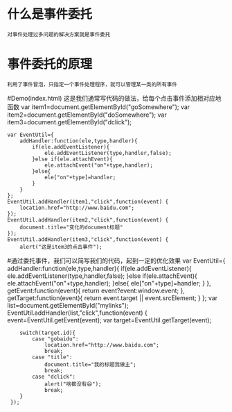 # 什么是事件委托
	对事件处理过多问题的解决方案就是事件委托
# 事件委托的原理
	利用了事件冒泡，只指定一个事件处理程序，就可以管理某一类的所有事件

#Demo(index.html)
	这是我们通常写代码的做法，给每个点击事件添加相对应地函数
	var item1=document.getElementById("goSomewhere");
	var item2=document.getElementById("doSomewhere");
	var item3=document.getElementById("dclick");

	var EventUtil={
		addHandler:function(ele,type,handler){
			if(ele.addEventListener){
				ele.addEventListener(type,handler,false);
			}else if(ele.attachEvent){
				ele.attachEvent("on"+type,handler);
			}else{
				ele["on"+type]=handler;
			}
		}
	};
	EventUtil.addHandler(item1,"click",function(event) {
		location.href="http://www.baidu.com";
	});
	EventUtil.addHandler(item2,"click",function(event) {
		document.title="变化的document标题"
	});
	EventUtil.addHandler(item3,"click",function(event) {
		alert("这是item3的点击事件");
#通过委托事件，我们可以简写我们的代码，起到一定的优化效果
	var EventUtil={
		addHandler:function(ele,type,handler){
			if(ele.addEventListener){
				ele.addEventListener(type,handler,false);
			}else if(ele.attachEvent){
				ele.attachEvent("on"+type,handler);
			}else{
				ele["on"+type]=handler;
			}
		},
		getEvent:function(event){
			return event?event:window.event;
		},
		getTarget:function(event){
			return event.target || event.srcElement;
		}
	};
	 var list=document.getElementById("mylinks");
	 EventUtil.addHandler(list,"click",function(event) {
	 	event=EventUtil.getEvent(event);
	 	var target=EventUtil.getTarget(event);

	 	switch(target.id){
	 		case "gobaidu":
	 			location.href="http://www.baidu.com";
	 			break;
	 		case "title":
	 			document.title="我的标题我做主";
	 			break;
	 		case "dclick":
	 			alert("啥都没有😄");
	 			break;
	 	}
	 });
